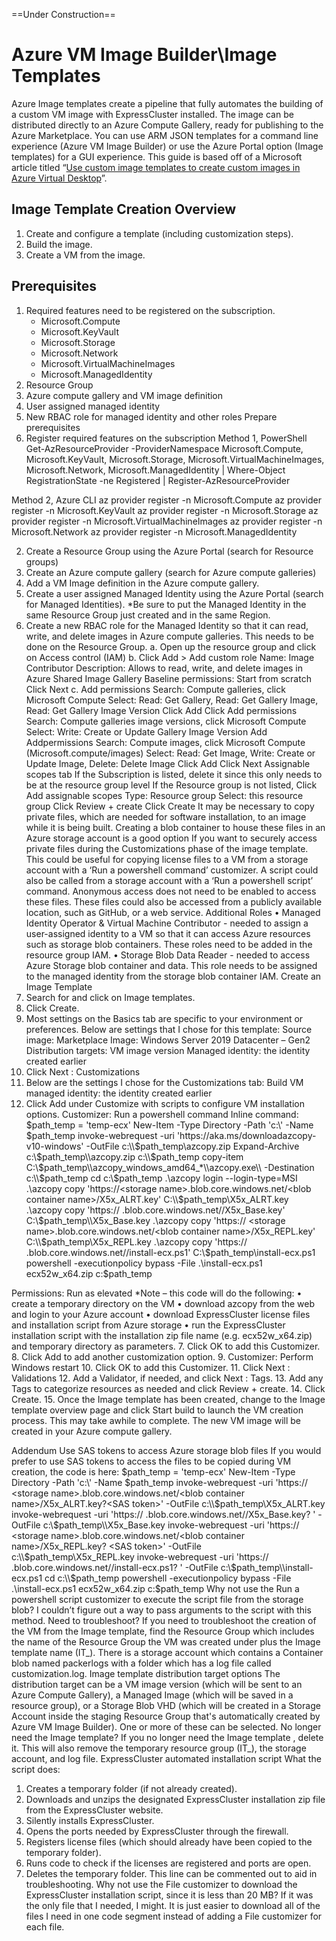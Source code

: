 ==Under Construction==

# Azure VM Image Builder\Image Templates
Azure Image templates create a pipeline that fully automates the building of a custom VM image with ExpressCluster installed. The image can be distributed directly to an Azure Compute Gallery, ready for publishing to the Azure Marketplace. You can use ARM JSON templates for a command line experience (Azure VM Image Builder) or use the Azure Portal option (Image templates) for a GUI experience.
This guide is based off of a Microsoft article titled “[Use custom image templates to create custom images in Azure Virtual Desktop](https://learn.microsoft.com/en-us/azure/virtual-desktop/create-custom-image-templates)”.    
## Image Template Creation Overview
1.	Create and configure a template (including customization steps).
2.	Build the image.
3.	Create a VM from the image.
## Prerequisites
1.	Required features need to be registered on the subscription.
    -	Microsoft.Compute
    -	Microsoft.KeyVault
    -	Microsoft.Storage
    -	Microsoft.Network
    -	Microsoft.VirtualMachineImages
    -	Microsoft.ManagedIdentity
2.	Resource Group
3.	Azure compute gallery and VM image definition
4.	User assigned managed identity
5.	New RBAC role for managed identity and other roles
Prepare prerequisites
1.	Register required features on the subscription
Method 1, PowerShell
Get-AzResourceProvider -ProviderNamespace Microsoft.Compute, Microsoft.KeyVault, Microsoft.Storage, Microsoft.VirtualMachineImages, Microsoft.Network, Microsoft.ManagedIdentity |
  Where-Object RegistrationState -ne Registered |
    Register-AzResourceProvider

Method 2, Azure CLI
az provider register -n Microsoft.Compute 
az provider register -n Microsoft.KeyVault
az provider register -n Microsoft.Storage
az provider register -n Microsoft.VirtualMachineImages
az provider register -n Microsoft.Network
az provider register -n Microsoft.ManagedIdentity

2.	Create a Resource Group using the Azure Portal (search for Resource groups)
3.	Create an Azure compute gallery (search for Azure compute galleries)
4.	Add a VM Image definition in the Azure compute gallery.
5.	Create a user assigned Managed Identity using the Azure Portal (search for Managed Identities).
*Be sure to put the Managed Identity in the same Resource Group just created and in the same Region.
6.	Create a new RBAC role for the Managed Identity so that it can read, write, and delete images in Azure compute galleries. This needs to be done on the Resource Group.
a.	Open up the resource group and click on Access control (IAM)
b.	Click Add > Add custom role
Name: Image Contributor
Description: Allows to read, write, and delete images in Azure Shared Image Gallery
Baseline permissions: Start from scratch
Click Next
c.	Add permissions
Search: Compute galleries, click Microsoft Compute
Select: Read: Get Gallery, Read: Get Gallery Image,  Read: Get Gallery Image Version
Click Add
Click Add permissions
Search: Compute galleries image versions, click Microsoft Compute
Select: Write: Create or Update Gallery Image Version
Add
Addpermissions
Search: Compute images, click Microsoft Compute (Microsoft.compute/images)
Select: Read: Get Image, Write: Create or Update Image, Delete: Delete Image
Click Add
Click Next
Assignable scopes tab
If the Subscription is listed, delete it since this only needs to be at the resource group level
If the Resource group is not listed, Click Add assignable scopes
Type: Resource group
Select: this resource group
Click Review + create
Click Create
It may be necessary to copy private files, which are needed for software installation, to an image while it is being built. Creating a blob container to house these files in an Azure storage account is a good option If you want to securely access private files during the Customizations phase of the image template. This could be useful for copying license files to a VM from a storage account with a ‘Run a powershell command’ customizer. A script could also be called from a storage account with a ‘Run a powershell script’ command. Anonymous access does not need to be enabled to access these files. These files could also be accessed from a publicly available location, such as GitHub, or a web service.
Additional Roles
•	Managed Identity Operator & Virtual Machine Contributor - needed to assign a user-assigned identity to a VM so that it can access Azure resources such as storage blob containers. These roles need to be added in the resource group IAM.
•	Storage Blob Data Reader - needed to access Azure Storage blob container and data. This role needs to be assigned to the managed identity from the storage blob container IAM.
Create an Image Template
1.	Search for and click on Image templates.
2.	Click Create.
3.	Most settings on the Basics tab are specific to your environment or preferences. Below are settings that I chose for this template:
Source image: Marketplace
Image: Windows Server 2019 Datacenter – Gen2
Distribution targets: VM image version
Managed identity: the identity created earlier
4.	Click Next : Customizations
5.	Below are the settings I chose for the Customizations tab:
Build VM managed identity: the identity created earlier
6.	Click Add under Customize with scripts to configure VM installation options.
Customizer: Run a powershell command
Inline command: 
$path_temp = 'temp-ecx'
New-Item -Type Directory -Path  'c:\\' -Name $path_temp
invoke-webrequest -uri 'https://aka.ms/downloadazcopy-v10-windows' -OutFile c:\\$path_temp\\azcopy.zip
Expand-Archive c:\\$path_temp\\azcopy.zip c:\\$path_temp
copy-item C:\\$path_temp\\azcopy_windows_amd64_*\\azcopy.exe\\ -Destination c:\\$path_temp
cd c:\\$path_temp
.\azcopy login --login-type=MSI
.\azcopy copy 'https://<storage name>.blob.core.windows.net/<blob container name>/X5x_ALRT.key' C:\\$path_temp\\X5x_ALRT.key
.\azcopy copy 'https:// <storage name>.blob.core.windows.net/<blob container name>/X5x_Base.key' C:\\$path_temp\\X5x_Base.key
.\azcopy copy 'https:// <storage name>.blob.core.windows.net/<blob container name>/X5x_REPL.key' C:\\$path_temp\\X5x_REPL.key
.\azcopy copy 'https:// <storage name>.blob.core.windows.net/<blob container name>/install-ecx.ps1' C:\\$path_temp\\install-ecx.ps1
powershell -executionpolicy bypass -File .\install-ecx.ps1 ecx52w_x64.zip c:\$path_temp

Permissions: Run as elevated
*Note – this code will do the following:
•	create a temporary directory on the VM
•	download azcopy from the web and login to your Azure account
•	download ExpressCluster license files and installation script from Azure storage
•	run the ExpressCluster installation script with the installation zip file name (e.g.  ecx52w_x64.zip) and temporary directory as parameters.
7.	Click OK to add this Customizer.
8.	Click Add to add another customization option.
9.	Customizer: Perform Windows restart
10.	Click OK to add this Customizer.
11.	Click Next : Validations
12.	Add a Validator, if needed, and click Next : Tags.
13.	Add any Tags to categorize resources as needed and click Review + create.
14.	Click Create.
15.	Once the Image template has been created, change to the Image template overview page and click Start build to launch the VM creation process. This may take awhile to complete.
The new VM image will be created in your Azure compute gallery.

Addendum
Use SAS tokens to access Azure storage blob files
If you would prefer to use SAS tokens to access the files to be copied during VM creation, the code is here:
$path_temp = 'temp-ecx'
New-Item -Type Directory -Path  'c:\\' -Name $path_temp
invoke-webrequest -uri 'https:// <storage name>.blob.core.windows.net/<blob container name>/X5x_ALRT.key?<SAS token>' -OutFile c:\\$path_temp\\X5x_ALRT.key
invoke-webrequest -uri 'https:// <storage name>.blob.core.windows.net/<blob container name>/X5x_Base.key? <SAS token>' -OutFile c:\\$path_temp\\X5x_Base.key
invoke-webrequest -uri 'https:// <storage name>.blob.core.windows.net/<blob container name>/X5x_REPL.key? <SAS token>' -OutFile c:\\$path_temp\\X5x_REPL.key
invoke-webrequest -uri 'https:// <storage name>.blob.core.windows.net/<blob container name>/install-ecx.ps1? <SAS token>' -OutFile c:\\$path_temp\\install-ecx.ps1
cd c:\\$path_temp
powershell -executionpolicy bypass -File .\install-ecx.ps1 ecx52w_x64.zip c:\$path_temp
Why not use the Run a powershell script customizer to execute the script file from the storage blob?
I couldn’t figure out a way to pass arguments to the script with this method.
Need to troubleshoot?
If you need to troubleshoot the creation of the VM from the Image template, find the Resource Group which includes the name of the Resource Group the VM was created under plus the Image template name (IT_<resource group created under>_<Image template name>_<long string>). There is a storage account which contains a Container blob named packerlogs with a folder which has a log file called customization.log.
Image template distribution target options
The distribution target can be a VM image version (which will be sent to an Azure Compute Gallery), a Managed Image (which will be saved in a resource group), or a Storage Blob VHD (which will be created in a Storage Account inside the staging Resource Group that's automatically created by Azure VM Image Builder). One or more of these can be selected.
No longer need the Image template?
If you no longer need the Image template , delete it. This will also remove the temporary resource group (IT_<resource group created under>_<Image template name>_<long string>), the storage account, and log file.
ExpressCluster automated installation script
What the script does:
1.	Creates a temporary folder (if not already created).
2.	Downloads and unzips the designated ExpressCluster installation zip file from the ExpressCluster website.
3.	Silently installs ExpressCluster.
4.	Opens the ports needed by ExpressCluster through the firewall.
5.	Registers license files (which should already have been copied to the temporary folder).
6.	Runs code to check if the licenses are registered and ports are open.
7.	Deletes the temporary folder. This line can be commented out to aid in troubleshooting.
Why not use the File customizer to download the ExpressCluster installation script, since it is less than 20 MB?
If it was the only file that I needed, I might. It is just easier to download all of the files I need in one code segment instead of adding a File customizer for each file.

